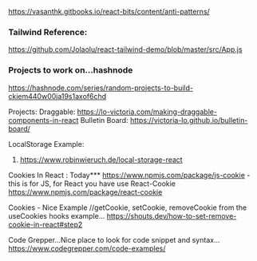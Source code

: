 https://vasanthk.gitbooks.io/react-bits/content/anti-patterns/

### Tailwind Reference:

https://github.com/Jolaolu/react-tailwind-demo/blob/master/src/App.js

### Projects to work on...hashnode

https://hashnode.com/series/random-projects-to-build-ckiem440w00ja19s1axof6chd

Projects:
Draggable:
https://lo-victoria.com/making-draggable-components-in-react
Bulletin Board:
https://victoria-lo.github.io/bulletin-board/

LocalStorage Example:

1. https://www.robinwieruch.de/local-storage-react

Cookies In React : Today\*\*\*
https://www.npmjs.com/package/js-cookie - this is for JS, for React you have use React-Cookie
https://www.npmjs.com/package/react-cookie

Cookies - Nice Example
//getCookie, setCookie, removeCookie from the useCookies hooks example...
https://shouts.dev/how-to-set-remove-cookie-in-react#step2

Code Grepper...Nice place to look for code snippet and syntax...
https://www.codegrepper.com/code-examples/
